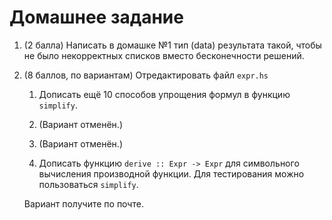 # Домашнее задание

1.  (2 балла) Написать в домашке №1 тип (data) результата такой, чтобы не было некорректных списков вместо бесконечности решений.

2.  (8 баллов, по вариантам) Отредактировать файл `expr.hs`

    1.  Дописать ещё 10 способов упрощения формул в функцию `simplify`.

    2.  (Вариант отменён.)

    3.  (Вариант отменён.)

    4.  Дописать функцию `derive :: Expr -> Expr` для символьного вычисления производной функции. Для тестирования можно пользоваться `simplify`.

    Вариант получите по почте.
